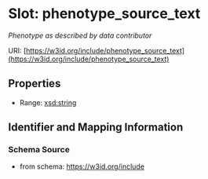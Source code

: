 # Slot: phenotype_source_text
_Phenotype as described by data contributor_


URI: [https://w3id.org/include/phenotype_source_text](https://w3id.org/include/phenotype_source_text)



<!-- no inheritance hierarchy -->


## Properties

 * Range: [xsd:string](xsd:string)



## Identifier and Mapping Information







### Schema Source


* from schema: https://w3id.org/include



